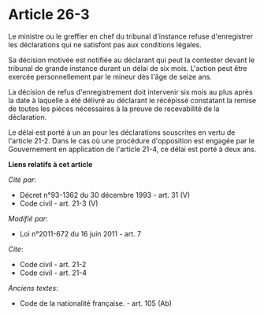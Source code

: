 # Article 26-3

Le ministre ou le greffier en chef du tribunal d'instance refuse d'enregistrer les déclarations qui ne satisfont pas aux
conditions légales. 

Sa décision motivée est notifiée au déclarant qui peut la contester devant le tribunal de grande instance durant un délai de
six mois. L'action peut être exercée personnellement par le mineur dès l'âge de seize ans. 

La décision de refus d'enregistrement doit intervenir six mois au plus après la date à laquelle a été délivré au déclarant le
récépissé constatant la remise de toutes les pièces nécessaires à la preuve de recevabilité de la déclaration. 

Le délai est porté à un an pour les déclarations souscrites en vertu de l'article 21-2. Dans le cas où une procédure
d'opposition est engagée par le Gouvernement en application de l'article 21-4, ce délai est porté à deux ans.

**Liens relatifs à cet article**

_Cité par_:

  - Décret n°93-1362 du 30 décembre 1993 - art. 31 (V)
  - Code civil - art. 21-3 (V)

_Modifié par_:

  - Loi n°2011-672 du 16 juin 2011 - art. 7

_Cite_:

  - Code civil - art. 21-2
  - Code civil - art. 21-4

_Anciens textes_:

  - Code de la nationalité française. - art. 105 (Ab)
